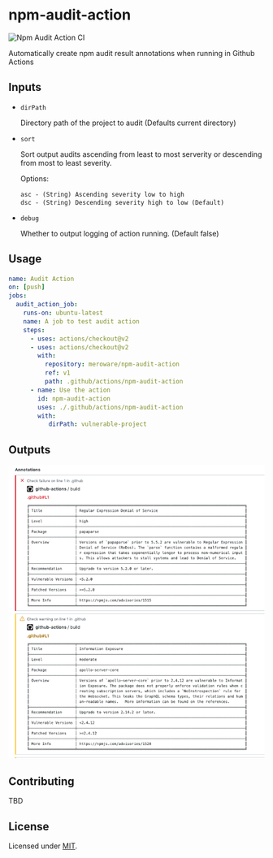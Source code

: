 # npm-audit-action

![Npm Audit Action CI](https://github.com/meroware/npm-audit-action/workflows/Npm%20Audit%20Action%20CI/badge.svg)

Automatically create npm audit result annotations when running in Github Actions

## Inputs

- `dirPath`

   Directory path of the project to audit
(Defaults current directory)

- `sort`

   Sort output audits ascending from least to most serverity or descending from most to least severity.

  Options:

      asc - (String) Ascending severity low to high
      dsc - (String) Descending severity high to low (Default)

- `debug`

  Whether to output logging of action running.
(Default false)

## Usage

```yaml
name: Audit Action
on: [push]
jobs:
  audit_action_job:
    runs-on: ubuntu-latest
    name: A job to test audit action 
    steps:
      - uses: actions/checkout@v2
      - uses: actions/checkout@v2
        with:
          repository: meroware/npm-audit-action
          ref: v1
          path: .github/actions/npm-audit-action
      - name: Use the action
        id: npm-audit-action
        uses: ./.github/actions/npm-audit-action
        with:
           dirPath: vulnerable-project
```

## Outputs

![Annotation Example](img/Annotation-Example.png)

## Contributing

TBD

## License

Licensed under [MIT](./LICENSE).
